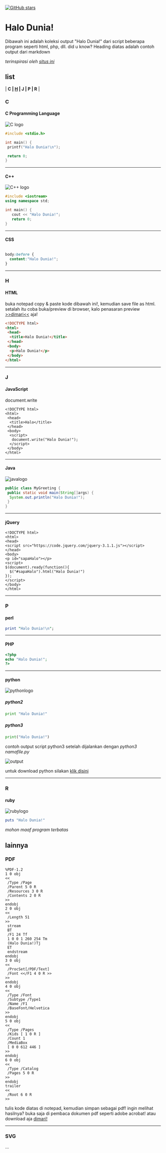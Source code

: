 [![GitHub stars](https://img.shields.io/github/stars/fedrikaristiyanto/halo-dunia?style=social)](https://github.com/fedrikaristiyanto/halo-dunia/stargazers)

# Halo Dunia!

Dibawah ini adalah koleksi output "Halo Dunia!" dari script beberapa program seperti html, php, dll.
did u know? Heading diatas adalah contoh output dari markdown

*terinspirasi oleh [situs ini](http://helloworldcollection.de)*


## list
| __C | 
[H](https://fedrikaristiyanto.github.io/halo-dunia#h) | 
J | 
P | R__ |

### C

#### C Programming Language

![C logo](https://fedrikaristiyanto.github.io/halo-dunia/img/clogo.svg)



```c
#include <stdio.h>

int main() {
 printf("Halo Dunia!\n");

 return 0;
}
```


***

#### C++


![C++ logo](https://fedrikaristiyanto.github.io/halo-dunia/img/cpplogo.svg)

```c++
#include <iostream>
using namespace std;

int main() {
   cout << "Halo Dunia!";
   return 0;
}
```



***
#### CSS
```css

body:before {
  content:"Halo Dunia!";
}

```
***
### H
#### HTML

buka notepad copy & paste kode dibawah ini!, kemudian save file as html.
setalah itu coba buka/preview di browser,
kalo penasaran preview [>>dimari<<](https://fedrikaristiyanto.github.io/halo-dunia/halodunia.html) aja!

```html
<!DOCTYPE html>
<html>
 <head>
  <title>Halo Dunia!</title>
 </head>
 <body>
  <p>Halo Dunia!</p>
 </body>
</html>
```

***

### J

#### JavaScript

document.write

```
<!DOCTYPE html>
<html>
 <head>
  <title>Halo</title>
 </head>
 <body>
  <script>
   document.write("Halo Dunia!");
  </script>
 </body>
</html>
```

***

#### Java

![javalogo](https://fedrikaristiyanto.github.io/halo-dunia/img/javalogo.svg)

```java
public class MyGreeting {
 public static void main(String[]args) {
  System.out.println("Halo Dunia!");
 }
}
```

***
#### jQuery

```
<!DOCTYPE html>
<html>
<head>
<script src="https://code.jquery.com/jquery-3.1.1.js"></script>
</head>
<body>
<p id="sapaHalo"></p>
<script>
$(document).ready(function(){
  $("#sapaHalo").html("Halo Dunia!")
});
</script>
</body>
</html>
```
***

### P
#### perl

```perl
print "Halo Dunia!\n";
```


***

#### PHP

```php
<?php
echo "Halo Dunia!";
?>
```

***

#### python

![pythonlogo](https://fedrikaristiyanto.github.io/halo-dunia/img/pythonlogo.svg)

##### python2

```python
print "Halo Dunia!"
```


##### python3

```python
print("Halo Dunia!")
```
contoh output script python3 setelah dijalankan dengan _python3 namafile.py_

![output](https://raw.githubusercontent.com/fedrikaristiyanto/halo-dunia/master/img/20190522_123340.png)

untuk download python silakan [klik disini](https://www.python.org)

***
### R
#### ruby

![rubylogo](https://fedrikaristiyanto.github.io/halo-dunia/img/rubylogo.svg)


```ruby
puts "Halo Dunia!"
```


*mohon maaf program terbatas*

## lainnya

### PDF
```
%PDF-1.2
1 0 obj
<<
 /Type /Page
 /Parent 5 0 R
 /Resources 3 0 R
 /Contents 2 0 R
>>
endobj
2 0 obj
<<
 /Length 51
>>
 stream
 BT
 /F1 24 Tf
 1 0 0 1 260 254 Tm
 (Halo Dunia!)Tj
 ET
 endstream
endobj
3 0 obj
<<
 /ProcSet[/PDF/Text]
 /Font <</F1 4 0 R >>
>>
endobj
4 0 obj
<<
 /Type /Font
 /Subtype /Type1
 /Name /F1
 /BaseFont/Helvetica
>>
endobj
5 0 obj
<<
 /Type /Pages
 /Kids [ 1 0 R ]
 /Count 1
 /MediaBox
 [ 0 0 612 446 ]
>>
endobj
6 0 obj
<<
 /Type /Catalog
 /Pages 5 0 R
>>
endobj
trailer
<<
 /Root 6 0 R
>>
```
tulis kode diatas di notepad, kemudian simpan sebagai pdf!
ingin melihat hasilnya? buka saja di pembaca dokumen pdf seperti adobe acrobat!
atau download aja [dimari!](https://fedrikaristiyanto.github.io/halo-dunia/halodunia.pdf)

***

### SVG

...

